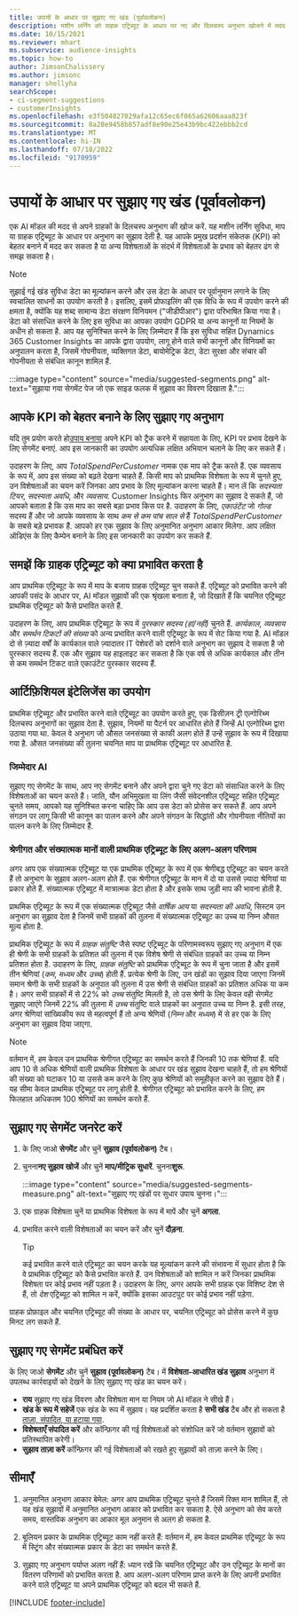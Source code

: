 ```yaml
---
title: उपायों के आधार पर सुझाए गए खंड (पूर्वावलोकन)
description: मशीन लर्निंग को ग्राहक एट्रिब्यूट के आधार पर नए और दिलचस्प अनुभाग खोजने में मदद करें.
ms.date: 10/15/2021
ms.reviewer: mhart
ms.subservice: audience-insights
ms.topic: how-to
author: JimsonChalissery
ms.author: jimsonc
manager: shellyha
searchScope:
- ci-segment-suggestions
- customerInsights
ms.openlocfilehash: e3f504827029afa12c65ec6f065a62606aaa823f
ms.sourcegitcommit: 8a28e9458b857adf8e90e25e43b9bc422ebbb2cd
ms.translationtype: MT
ms.contentlocale: hi-IN
ms.lasthandoff: 07/18/2022
ms.locfileid: "9170959"
---
```

# <a name="suggested-segments-based-on-measures-preview"></a>उपायों के आधार पर सुझाए गए खंड (पूर्वावलोकन)

एक AI मॉडल की मदद से अपने ग्राहकों के दिलचस्प अनुभाग की खोज करें. यह मशीन लर्निंग सुविधा, माप या ग्राहक एट्रिब्यूट के आधार पर अनुभाग का सुझाव देती है. यह आपके प्रमुख प्रदर्शन संकेतक (KPI) को बेहतर बनाने में मदद कर सकता है या अन्य विशेषताओं के संदर्भ में विशेषताओं के प्रभाव को बेहतर ढंग से समझ सकता है।

> [!NOTE]
> सुझाई गई खंड सुविधा डेटा का मूल्यांकन करने और उस डेटा के आधार पर पूर्वानुमान लगाने के लिए स्वचालित साधनों का उपयोग करती है। इसलिए, इसमें प्रोफाइलिंग की एक विधि के रूप में उपयोग करने की क्षमता है, क्योंकि यह शब्द सामान्य डेटा संरक्षण विनियमन ("जीडीपीआर") द्वारा परिभाषित किया गया है। डेटा को संसाधित करने के लिए इस सुविधा का आपका उपयोग GDPR या अन्य कानूनों या नियमों के अधीन हो सकता है. आप यह सुनिश्चित करने के लिए ज़िम्मेदार हैं कि इस सुविधा सहित Dynamics 365 Customer Insights का आपके द्वारा उपयोग, लागू होने वाले सभी कानूनों और विनियमों का अनुपालन करता है, जिसमें गोपनीयता, व्यक्तिगत डेटा, बायोमेट्रिक डेटा, डेटा सुरक्षा और संचार की गोपनीयता से संबंधित कानून शामिल हैं.

:::image type="content" source="media/suggested-segments.png" alt-text="सुझाया गया सेगमेंट पेज जो एक साइड फलक में सुझाव का विवरण दिखाता है.":::

## <a name="suggested-segments-to-improve-your-kpis"></a>आपके KPI को बेहतर बनाने के लिए सुझाए गए अनुभाग

यदि तुम प्रयोग करते हो[उपाय बनाया](measures.md) अपने KPI को ट्रैक करने में सहायता के लिए, KPI पर प्रभाव देखने के लिए सेगमेंट बनाएं. आप इस जानकारी का उपयोग अत्यधिक लक्षित अभियान चलाने के लिए कर सकते हैं।

उदाहरण के लिए, आप *TotalSpendPerCustomer* नामक एक माप को ट्रैक करते हैं. एक व्यवसाय के रूप में, आप इस संख्या को बढ़ते देखना चाहते हैं. किसी माप को प्राथमिक विशेषता के रूप में चुनते हुए, उन विशेषताओं का चयन करें जिनका आप प्रभाव के लिए मूल्यांकन करना चाहते हैं। मान लें कि *सदस्यता टियर*, *सदस्यता अवधि*, और *व्यवसाय*. Customer Insights फिर अनुभाग का सुझाव दे सकते हैं, जो आपको बताता है कि उस माप का सबसे बड़ा प्रभाव किस पर है. उदाहरण के लिए, *एकाउंटेंट* जो *गोल्ड* सदस्य हैं और जो आपके व्यवसाय के साथ *कम से कम पांच साल से* हैं *TotalSpendPerCustomer* के सबसे बड़े प्रभावक हैं. आपको हर एक सुझाव के लिए अनुमानित अनुभाग आकार मिलेगा. आप लक्षित ऑडिएंस के लिए कैम्पेन बनाने के लिए इस जानकारी का उपयोग कर सकते हैं.

## <a name="understand-what-influences-a-customer-attribute"></a>समझें कि ग्राहक एट्रिब्यूट को क्या प्रभावित करता है

आप प्राथमिक एट्रिब्यूट के रूप में माप के बजाय ग्राहक एट्रिब्यूट चुन सकते हैं. एट्रिब्यूट को प्रभावित करने की आपकी पसंद के आधार पर, AI मॉडल सुझावों की एक श्रृंखला बनाता है, जो दिखाते हैं कि चयनित एट्रिब्यूट प्राथमिक एट्रिब्यूट को कैसे प्रभावित करते हैं.

उदाहरण के लिए, आप प्राथमिक एट्रिब्यूट के रूप में *पुरस्कार सदस्य (हां/नहीं)* चुनते हैं. *कार्यकाल*, *व्यवसाय* और *समर्थन टिकटों की संख्या* को अन्य प्रभावित करने वाली एट्रिब्यूट के रूप में सेट किया गया है. AI मॉडल दो से ज़्यादा वर्षों के कार्यकाल वाले ज़्यादातर IT पेशेवरों को दर्शाने वाले अनुभाग का सुझाव दे सकता है जो पुरस्कार सदस्य हैं. एक और सुझाव यह हाइलाइट कर सकता है कि एक वर्ष से अधिक कार्यकाल और तीन से कम समर्थन टिकट वाले एकाउंटेंट पुरस्कार सदस्य हैं.

## <a name="artificial-intelligence-usage"></a>आर्टिफ़िशियल इंटेलिजेंस का उपयोग

प्राथमिक एट्रिब्यूट और प्रभावित करने वाले एट्रिब्यूट का उपयोग करते हुए, एक डिसीज़न ट्री एल्गोरिथ्म दिलचस्प अनुभागों का सुझाव देता है. सुझाव, नियमों या पैटर्न पर आधारित होते हैं जिन्हें AI एल्गोरिथ्म द्वारा उठाया गया था. केवल वे अनुभाग जो औसत जनसंख्या से काफी अलग होते हैं उन्हें सुझाव के रूप में दिखाया गया है. औसत जनसंख्या की तुलना चयनित माप या प्राथमिक एट्रिब्यूट पर आधारित है.

### <a name="responsible-ai"></a>जिम्मेदार AI

सुझाए गए सेगमेंट के साथ, आप नए सेगमेंट बनाने और अपने द्वारा चुने गए डेटा को संसाधित करने के लिए विशेषताओं का चयन करते हैं। जाति, यौन अभिमुखता या लिंग जैसी संवेदनशील एट्रिब्यूट सहित एट्रिब्यूट चुनते समय, आपको यह सुनिश्चित करना चाहिए कि आप उस डेटा को प्रोसेस कर सकते हैं. आप अपने संगठन पर लागू किसी भी कानून का पालन करने और अपने संगठन के सिद्धांतों और गोपनीयता नीतियों का पालन करने के लिए ज़िम्मेदार हैं.

### <a name="different-results-for-primary-attributes-with-categorical-and-numeric-values"></a>श्रेणीगत और संख्यात्मक मानों वाली प्राथमिक एट्रिब्यूट के लिए अलग-अलग परिणाम

अगर आप एक संख्यात्मक एट्रिब्यूट या एक प्राथमिक एट्रिब्यूट के रूप में एक श्रेणीबद्ध एट्रिब्यूट का चयन करते हैं तो अनुभाग के सुझाव अलग-अलग होते हैं. एक श्रेणीगत एट्रिब्यूट के मान में दो या उससे ज़्यादा श्रेणियां या प्रकार होते हैं. संख्यात्मक एट्रिब्यूट में मात्रात्मक डेटा होता है और इसके साथ जुड़ी माप की भावना होती है.

प्राथमिक एट्रिब्यूट के रूप में एक संख्यात्मक एट्रिब्यूट जैसे *वार्षिक आय* या *सदस्यता की अवधि*, सिस्टम उन अनुभाग का सुझाव देता है जिनमें सभी ग्राहकों की तुलना में संख्यात्मक एट्रिब्यूट का उच्च या निम्न औसत मूल्य होता है.

प्राथमिक एट्रिब्यूट के रूप में *ग्राहक संतुष्टि* जैसे स्पष्ट एट्रिब्यूट के परिणामस्वरूप सुझाए गए अनुभाग में एक ही श्रेणी के सभी ग्राहकों के प्रतिशत की तुलना में एक विशेष श्रेणी से संबंधित ग्राहकों का उच्च या निम्न प्रतिशत होता है. उदाहरण के लिए, *ग्राहक संतुष्टि* को प्राथमिक एट्रिब्यूट के रूप में चुना जाता है और इसमें तीन श्रेणियां (*कम*, *मध्यम* और *उच्च*) होती हैं. प्रत्येक श्रेणी के लिए, उन खंडों का सुझाव दिया जाएगा जिनमें समान श्रेणी के सभी ग्राहकों के अनुपात की तुलना में उस श्रेणी से संबंधित ग्राहकों का प्रतिशत अधिक या कम है। अगर सभी ग्राहकों में से 22% को *उच्च* संतुष्टि मिलती है, तो उस श्रेणी के लिए केवल वही सेगमेंट सुझाए जाएंगे जिनमें 22% की तुलना में *उच्च* संतुष्टि वाले ग्राहकों का अनुपात उच्च या निम्न है. इसी तरह, अगर श्रेणियां सांख्यिकीय रूप से महत्वपूर्ण हैं तो अन्य श्रेणियों (*निम्न* और *मध्यम*) में से हर एक के लिए अनुभाग का सुझाव दिया जाएगा.

> [!NOTE]
> वर्तमान में, हम केवल उन प्राथमिक श्रेणीगत एट्रिब्यूट का समर्थन करते हैं जिनकी 10 तक श्रेणियां हैं. यदि आप 10 से अधिक श्रेणियों वाली प्राथमिक विशेषता के आधार पर खंड सुझाव देखना चाहते हैं, तो हम श्रेणियों की संख्या को घटाकर 10 या उससे कम करने के लिए कुछ श्रेणियों को समूहीकृत करने का सुझाव देते हैं। यह सीमा केवल प्राथमिक एट्रिब्यूट पर लागू होती है. श्रेणीगत एट्रिब्यूट को प्रभावित करने के लिए, हम फिलहाल अधिकतम 100 श्रेणियों का समर्थन करते हैं.

## <a name="generate-suggested-segments"></a>सुझाए गए सेगमेंट जनरेट करें

1. के लिए जाओ **सेगमेंट** और चुनें **सुझाव (पूर्वावलोकन)** टैब।

1. चुनना**नए सुझाव खोजें** और चुनें **माप/मीट्रिक सुधारें**. चुनना**शुरू**.

   :::image type="content" source="media/suggested-segments-measure.png" alt-text="सुझाए गए खंडों पर सुधार उपाय चुनना।":::

1. एक ग्राहक विशेषता चुनें या प्राथमिक विशेषता के रूप में मापें और चुनें **अगला**.

1. प्रभावित करने वाली विशेषताओं का चयन करें और चुनें **दौड़ना**.

   > [!TIP]
   > कई प्रभावित करने वाले एट्रिब्यूट का चयन करके यह मूल्यांकन करने की संभावना में सुधार होता है कि वे प्राथमिक एट्रिब्यूट को कैसे प्रभावित करते हैं. उन विशेषताओं को शामिल न करें जिनका प्राथमिक विशेषता पर कोई प्रभाव नहीं पड़ता है। उदाहरण के लिए, अगर आपके सभी ग्राहक एक विशिष्ट देश से हैं, तो *देश* एट्रिब्यूट को शामिल न करें, क्योंकि इसका आउटपुट पर कोई प्रभाव नहीं पड़ेगा.

ग्राहक प्रोफ़ाइल और चयनित एट्रिब्यूट की संख्या के आधार पर, चयनित एट्रिब्यूट को प्रोसेस करने में कुछ मिनट लग सकते हैं.

## <a name="manage-suggested-segments"></a>सुझाए गए सेगमेंट प्रबंधित करें

के लिए जाओ **सेगमेंट** और चुनें **सुझाव (पूर्वावलोकन)** टैब। में **विशेषता-आधारित खंड सुझाव** अनुभाग में उपलब्ध कार्रवाइयों को देखने के लिए सुझाए गए खंड का चयन करें।

- **राय** सुझाए गए खंड विवरण और विशेषता मान या नियम जो AI मॉडल ने सीखे हैं।
- **खंड के रूप में सहेजें** एक खंड के रूप में सुझाव। यह प्रदर्शित करता है **सभी खंड** टैब और हो सकता है [ताज़ा, संपादित, या हटाया गया](segments.md).
- **विशेषताएँ संपादित करें** और कॉन्फ़िगर की गई विशेषताओं को संशोधित करें जो वर्तमान सुझावों को प्रतिस्थापित करेगी।
- **सुझाव ताज़ा करें** कॉन्फ़िगर की गई विशेषताओं को रखते हुए सुझावों को ताज़ा करने के लिए।

## <a name="limitations"></a>सीमाएँ

1. अनुमानित अनुभाग आकार बेमेल: अगर आप प्राथमिक एट्रिब्यूट चुनते हैं जिसमें रिक्त मान शामिल हैं, तो यह खंड सुझावों में अनुमानित अनुभाग आकार को प्रभावित कर सकता है. ऐसे अनुभाग को सेव करते समय, वास्तविक अनुभाग का आकार मूल अनुमान से अलग हो सकता है.

2. बूलियन प्रकार के प्राथमिक एट्रिब्यूट काम नहीं करते हैं: वर्तमान में, हम केवल प्राथमिक एट्रिब्यूट के रूप में स्ट्रिंग और संख्यात्मक प्रकार के डेटा का समर्थन करते हैं.

3. सुझाए गए अनुभाग पर्याप्त अलग नहीं हैं: ध्यान रखें कि चयनित एट्रिब्यूट और उन एट्रिब्यूट के मानों का वितरण परिणामों को प्रभावित करता है. आप अलग-अलग परिणाम प्राप्त करने के लिए अपनी प्रभावित करने वाले एट्रिब्यूट या अपने प्राथमिक एट्रिब्यूट को बदल भी सकते हैं.

[!INCLUDE [footer-include](includes/footer-banner.md)]